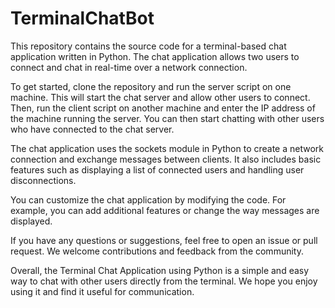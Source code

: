 # TerminalChatBot
This repository contains the source code for a terminal-based chat application written in Python. The chat application allows two users to connect and chat in real-time over a network connection.

To get started, clone the repository and run the server script on one machine. This will start the chat server and allow other users to connect. Then, run the client script on another machine and enter the IP address of the machine running the server. You can then start chatting with other users who have connected to the chat server.

The chat application uses the sockets module in Python to create a network connection and exchange messages between clients. It also includes basic features such as displaying a list of connected users and handling user disconnections.

You can customize the chat application by modifying the code. For example, you can add additional features or change the way messages are displayed.

If you have any questions or suggestions, feel free to open an issue or pull request. We welcome contributions and feedback from the community.

Overall, the Terminal Chat Application using Python is a simple and easy way to chat with other users directly from the terminal. We hope you enjoy using it and find it useful for communication.




